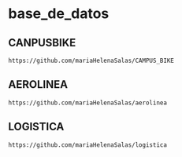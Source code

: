 # base_de_datos

## CANPUSBIKE
```
https://github.com/mariaHelenaSalas/CAMPUS_BIKE
```
## AEROLINEA
```
https://github.com/mariaHelenaSalas/aerolinea
```

## LOGISTICA
```
https://github.com/mariaHelenaSalas/logistica
```
